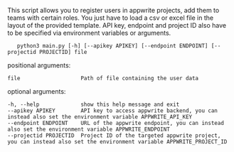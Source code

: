 This script allows you to register users in appwrite projects, add them to teams with certain roles.
You just have to load a csv or excel file in the layout of the provided template.
API key, endpoint and project ID also have to be specified via environment variables or arguments.

       python3 main.py [-h] [--apikey APIKEY] [--endpoint ENDPOINT] [--projectid PROJECTID] file

positional arguments:

    file                   Path of file containing the user data

optional arguments:
  
    -h, --help             show this help message and exit
    --apikey APIKEY        API key to access appwrite backend, you can instead also set the environment variable APPWRITE_API_KEY
    --endpoint ENDPOINT    URL of the appwrite endpoint, you can instead also set the environment variable APPWRITE_ENDPOINT
    --projectid PROJECTID  Project ID of the targeted appwrite project, you can instead also set the environment variable APPWRITE_PROJECT_ID
